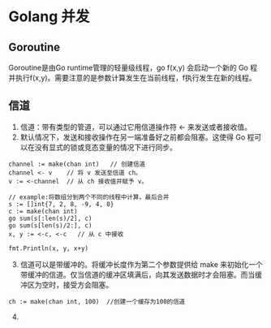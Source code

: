 # Golang 并发

## Goroutine
Goroutine是由Go runtime管理的轻量级线程，go f(x,y) 会启动一个新的 Go 程并执行f(x,y)。需要注意的是参数计算发生在当前线程，f执行发生在新的线程。

## 信道
1. 信道：带有类型的管道，可以通过它用信道操作符 <- 来发送或者接收值。
2. 默认情况下，发送和接收操作在另一端准备好之前都会阻塞。这使得 Go 程可以在没有显式的锁或竞态变量的情况下进行同步。
```
channel := make(chan int)   // 创建信道
channel <- v    // 将 v 发送至信道 ch。
v := <-channel  // 从 ch 接收值并赋予 v。

// example:将数组分到两个不同的线程中计算，最后合并
s := []int{7, 2, 8, -9, 4, 0}
c := make(chan int)
go sum(s[:len(s)/2], c)
go sum(s[len(s)/2:], c)
x, y := <-c, <-c   // 从 c 中接收

fmt.Println(x, y, x+y)
```

3. 信道可以是带缓冲的。将缓冲长度作为第二个参数提供给 make 来初始化一个带缓冲的信道。仅当信道的缓冲区填满后，向其发送数据时才会阻塞。而当缓冲区为空时，接受方会阻塞。
```
ch := make(chan int, 100)  //创建一个缓存为100的信道
```
4. 
